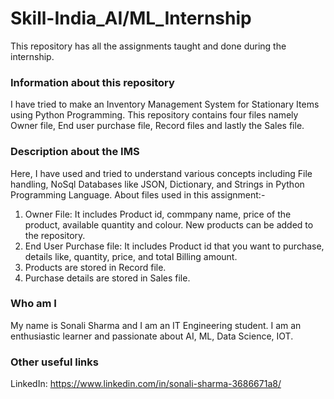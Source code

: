 # Skill-India_AI/ML_Internship
This repository has all the assignments taught and done during the internship.

### Information about this repository
I have tried to make an Inventory Management System for Stationary Items using Python Programming.
This repository contains four files namely Owner file, End user purchase file, Record files and lastly the Sales file.

### Description about the IMS
Here, I have used and tried to understand various concepts including File handling, NoSql Databases like JSON, Dictionary, and Strings in Python Programming Language.
About files used in this assignment:-
1) Owner File: It includes Product id, commpany name, price of the product, available quantity and colour. New products can be added to the repository.
2) End User Purchase file: It includes Product id that you want to purchase, details like, quantity, price, and total Billing amount.
3) Products are stored in Record file.
4) Purchase details are stored in Sales file.

### Who am I
My name is Sonali Sharma and I am an IT Engineering student. I am an enthusiastic learner and passionate about AI, ML, Data Science, IOT.

### Other useful links
LinkedIn: https://www.linkedin.com/in/sonali-sharma-3686671a8/






